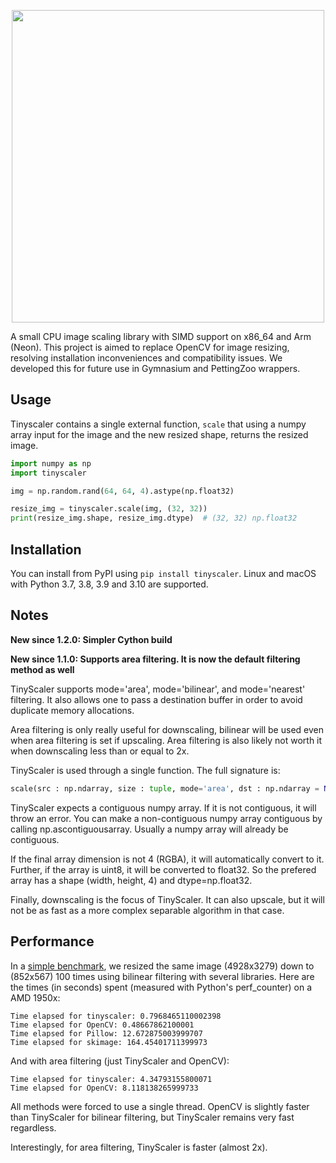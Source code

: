<p align="center">
    <img src="https://raw.githubusercontent.com/Farama-Foundation/TinyScaler/main/tinyscaler-text.png" width="500px"/>
</p>

A small CPU image scaling library with SIMD support on x86_64 and Arm (Neon). This project is aimed to replace OpenCV for image resizing, resolving installation inconveniences and compatibility issues. We developed this for future use in Gymnasium and PettingZoo wrappers.

## Usage
Tinyscaler contains a single external function, `scale` that using a numpy array input for the image and the new resized shape, returns the resized image. 

```python
import numpy as np
import tinyscaler

img = np.random.rand(64, 64, 4).astype(np.float32)

resize_img = tinyscaler.scale(img, (32, 32))
print(resize_img.shape, resize_img.dtype)  # (32, 32) np.float32
```

## Installation
You can install from PyPI using `pip install tinyscaler`. Linux and macOS with Python 3.7, 3.8, 3.9 and 3.10 are supported.

## Notes

**New since 1.2.0: Simpler Cython build**

**New since 1.1.0: Supports area filtering. It is now the default filtering method as well**

TinyScaler supports mode='area', mode='bilinear', and mode='nearest' filtering. It also allows one to pass a destination buffer in order to avoid duplicate memory allocations.

Area filtering is only really useful for downscaling, bilinear will be used even when area filtering is set if upscaling. Area filtering is also likely not worth it when downscaling less than or equal to 2x.

TinyScaler is used through a single function. The full signature is:

```python
scale(src : np.ndarray, size : tuple, mode='area', dst : np.ndarray = None)
```

TinyScaler expects a contiguous numpy array. If it is not contiguous, it will throw an error. You can make a non-contiguous numpy array contiguous by calling np.ascontiguousarray. Usually a numpy array will already be contiguous.

If the final array dimension is not 4 (RGBA), it will automatically convert to it. Further, if the array is uint8, it will be converted to float32. So the prefered array has a shape (width, height, 4) and dtype=np.float32.

Finally, downscaling is the focus of TinyScaler. It can also upscale, but it will not be as fast as a more complex separable algorithm in that case.

## Performance

In a [simple benchmark](./examples/benchmark.py), we resized the same image (4928x3279) down to (852x567) 100 times using bilinear filtering with several libraries. Here are the times (in seconds) spent (measured with Python's perf_counter) on a AMD 1950x:

```
Time elapsed for tinyscaler: 0.7968465110002398
Time elapsed for OpenCV: 0.48667862100001
Time elapsed for Pillow: 12.672875003999707
Time elapsed for skimage: 164.45401711399973
```

And with area filtering (just TinyScaler and OpenCV):

```
Time elapsed for tinyscaler: 4.34793155800071
Time elapsed for OpenCV: 8.118138265999733
```

All methods were forced to use a single thread. OpenCV is slightly faster than TinyScaler for bilinear filtering, but TinyScaler remains very fast regardless.

Interestingly, for area filtering, TinyScaler is faster (almost 2x).

